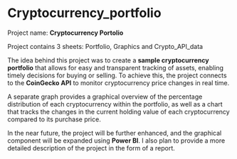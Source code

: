 # Cryptocurrency_portfolio

Project name: **Cryptocurrency Portolio**

Project contains 3 sheets:
Portfolio, Graphics and Crypto_API_data

The idea behind this project was to create a **sample cryptocurrency portfolio** that allows for easy and transparent tracking of assets, 
enabling timely decisions for buying or selling. To achieve this, the project connects to the **CoinGecko API** to monitor cryptocurrency price changes in real time. 

A separate graph provides a graphical overview of the percentage distribution of each cryptocurrency within the portfolio, 
as well as a chart that tracks the changes in the current holding value of each cryptocurrency compared to its purchase price.

In the near future, the project will be further enhanced, and the graphical component will be expanded using **Power BI**. 
I also plan to provide a more detailed description of the project in the form of a report.
